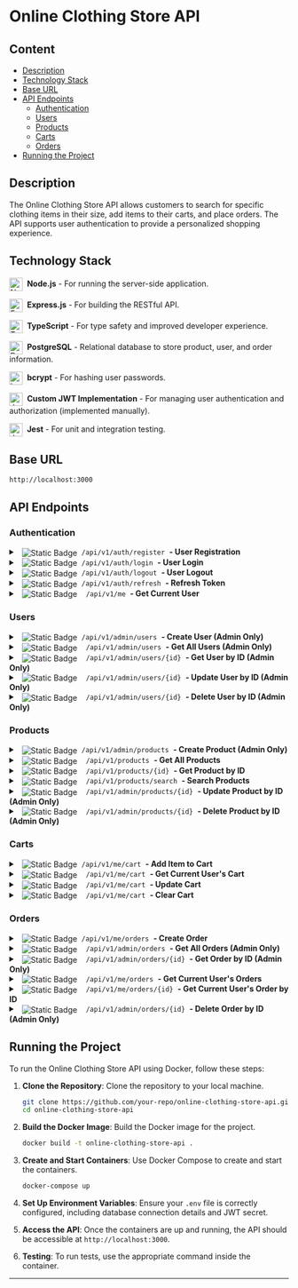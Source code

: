 # Online Clothing Store API

## Content

- [Description](#description)
- [Technology Stack](#technology-stack)
- [Base URL](#base-url)
- [API Endpoints](#api-endpoints)
  - [Authentication](#authentication)
  - [Users](#users)
  - [Products](#products)
  - [Carts](#carts)
  - [Orders](#orders)
- [Running the Project](#running-the-project)

## Description

The Online Clothing Store API allows customers to search for specific clothing items in their size, add items to their carts, and place orders. The API supports user authentication to provide a personalized shopping experience.

## Technology Stack

<img src="https://github.com/user-attachments/assets/9b53ecc0-c37a-433a-b146-66fe7340d7b2" alt="Node.js" height="24" align="center"/>&nbsp; **Node.js** - For running the server-side application.

<img src="https://github.com/user-attachments/assets/cf65b516-de39-4cf8-bdef-ff09b2f187b5" alt="Express.js" height="24" align="center"/>&nbsp; **Express.js** - For building the RESTful API.

<img src="https://github.com/user-attachments/assets/94839a39-279d-43c1-89d7-7f460ed78e56" alt="TypeScript" height="24" align="center"/>&nbsp; **TypeScript** - For type safety and improved developer experience.

<img src="https://github.com/user-attachments/assets/edd03751-3aee-4d2c-befd-bddbd4d10a8b" alt="PostgreSQL" height="24" align="center"/>&nbsp; **PostgreSQL** - Relational database to store product, user, and order information.

<img src="https://github.com/user-attachments/assets/30e8c509-da90-44c4-9b85-c6e515fe4e30" alt="bcrypt" height="24" align="center"/>&nbsp; **bcrypt** - For hashing user passwords.

<img src="https://github.com/user-attachments/assets/cc786919-f195-44c2-9c97-6df104017ab9" alt="JWT" height="24" align="center"/>&nbsp; **Custom JWT Implementation** - For managing user authentication and authorization (implemented manually).

<img src="https://github.com/user-attachments/assets/428687f9-ebcc-4507-9990-3f55f8ef0dbb" alt="Jest" height="24" align="center"/>&nbsp; **Jest** - For unit and integration testing.

## Base URL

`http://localhost:3000`

## API Endpoints

### Authentication

<details>
   <summary>&nbsp;&nbsp;<img alt="Static Badge" src="https://img.shields.io/badge/POST-0F67B1" align="center">&nbsp;&nbsp;<code>/api/v1/auth/register</code>&nbsp;&nbsp;<strong>- User Registration</strong></summary>

- **Description**: This endpoint registers a new user with the provided details. The role is automatically assigned as `user` and cannot be specified during registration.
- **Endpoint**: `/api/v1/auth/register`
- **Method**: `POST`
- **Request Body**:
  ```json
  {
    "email": "string",
    "password": "string",
    "first_name": "string",
    "last_name": "string"
  }
  ```
- **Response**:
  - `201 Created` on successful registration with user details (role will be assigned as `user`)
  - `400 Bad Request` on invalid input or if the user already exists
- **Example Request**:

  ```sh
  curl -X POST '{base_url}/api/v1/auth/register' \
  -H 'Content-Type: application/json' \
  -d '{
    "email": "user@example.com",
    "password": "password123",
    "first_name": "Jon",
    "last_name": "Snow"
  }'
  ```

- **Example Response**:

  ```json
  {
    "message": "User registered",
    "user": {
      "id": 1,
      "first_name": "Jon",
      "last_name": "Snow",
      "email": "user@example.com",
      "role": "user"
    }
  }
  ```

  </details>

<details>
   <summary>&nbsp;&nbsp;<img alt="Static Badge" src="https://img.shields.io/badge/POST-0F67B1" align="center">&nbsp;&nbsp;<code>/api/v1/auth/login</code>&nbsp;&nbsp;<strong>- User Login</strong></summary>

- **Description**: This endpoint authenticates a user and returns a JWT token if the credentials are valid. The token can be used to access protected routes and resources.
- **Endpoint**: `/api/v1/auth/login`
- **Method**: `POST`
- **Request Body**:
  ```json
  {
    "email": "string",
    "password": "string"
  }
  ```
- **Response**:
  - `200 OK` with JWT token and refresh token
  - `401 Unauthorized` on invalid credentials
- **Example Request**:

  ```sh
  curl -X POST '{base_url}/api/v1/auth/login' \
  -H 'Content-Type: application/json' \
  -d '{
    "email": "user@example.com",
    "password": "password123"
  }'
  ```

- **Example Response**:

  ```json
  {
    "message": "Logged in",
    "token": "eyJhbGciOiJIUzI1NiIsInR5cCI6IkpXVCJ9...",
    "refreshToken": "1eaac022e8618075693da556a2039...",
    "role": "user"
  }
  ```

    </details>

<details>
<summary>&nbsp;&nbsp;<img alt="Static Badge" src="https://img.shields.io/badge/POST-0F67B1" align="center">&nbsp;&nbsp;<code>/api/v1/auth/logout</code>&nbsp;&nbsp;<strong>- User Logout</strong></summary>

- **Description**: This endpoint logs out the user by invalidating their JWT token and refresh token. After successful logout, the token should no longer be accepted for authenticated requests.
- **Endpoint**: `/api/v1/auth/logout`
- **Method**: `POST`
- **Request Headers**:
  - `Authorization` (string, required) - The JWT token to be invalidated.
- **Request Body**:
  ```json
  {
    "refreshToken": "string"
  }
  ```
- **Response**:
  - `200 OK` with a JSON response indicating successful logout
  - `401 Unauthorized` if the token is invalid or missing
  - `400 Bad Request` if the refresh token is missing
- **Example Request**:

  ```sh
  curl -X POST '{base_url}/api/v1/auth/logout' \
  -H 'Authorization: Bearer {token}' \
  -H 'Content-Type: application/json' \
  -d '{
    "refreshToken": "dGhpcyBpcyBhIHNhbXBsZSByZWZyZXNoIHRva2Vu"
  }'
  ```

- **Example Response**:
  ```json
  {
    "message": "Logged out successfully"
  }
  ```
    </details>

<details>
  <summary>&nbsp;&nbsp;<img alt="Static Badge" src="https://img.shields.io/badge/POST-0F67B1" align="center">&nbsp;&nbsp;<code>/api/v1/auth/refresh</code>&nbsp;&nbsp;<strong>- Refresh Token</strong></summary>

- **Description**: This endpoint refreshes the JWT token using a valid refresh token.
- **Endpoint**: `/api/v1/auth/refresh`
- **Method**: `POST`
- **Request Body**:
  ```json
  {
    "refreshToken": "string"
  }
  ```
- **Response**:
  - `200 OK` with new JWT token
  - `401 Unauthorized` if the refresh token is invalid or expired
- **Example Request**:

  ```sh
  curl -X POST '{base_url}/api/v1/auth/refresh' \
  -H 'Content-Type: application/json' \
  -d '{
    "refreshToken": "dGhpcyBpcyBhIHNhbXBsZSByZWZyZXNoIHRva2Vu"
  }'
  ```

- **Example Response**:

  ```json
  {
    "message": "Token refreshed",
    "token": "eyJhbGciOiJIUzI1NiIsInR5cCI6IkpXVCJ9eyJtYXJs..."
  }
  ```

    </details>

<details>
  <summary>&nbsp;&nbsp;<img alt="Static Badge" src="https://img.shields.io/badge/GET-399918" align="center">&nbsp; &nbsp; <code>/api/v1/me</code>&nbsp;&nbsp;<strong>- Get Current User</strong></summary>
  
- **Description**: This endpoint retrieves the details of the currently logged-in user.
- **Endpoint**: `/api/v1/me`
- **Method**: `GET`
- **Request Headers**:
  - `Authorization` (string, required) - The JWT token for authorization.
- **Response**:
  - `200 OK` with currently logged user's details
  - `401 Unauthorized` on invalid credentials
    
- **Example Request**:

```sh
curl '{base_url}/api/v1/me' \
-H 'Authorization: Bearer {token}'
```

- **Example Response**:

  ```json
  {
    "message": "User data retrieved successfully",
    "user": {
      "id": 1,
      "first_name": "Jon",
      "last_name": "Snow",
      "email": "user@example.com",
      "role": "user"
    }
  }
  ```

    </details>

### Users

<details>
<summary>&nbsp;&nbsp;<img alt="Static Badge" src="https://img.shields.io/badge/POST-0F67B1" align="center">&nbsp;&nbsp;<code>/api/v1/admin/users</code>&nbsp;&nbsp;<strong>- Create User (Admin Only)</strong></summary>

- **Description**: This endpoint is used by administrators to create a new user in the system. The request must include the role of the new user, which is assigned by the administrator. This ensures that the user is assigned appropriate permissions from the moment of creation. Access to this endpoint is restricted to administrators.
- **Endpoint**: `/api/v1/admin/users`
- **Method**: `POST`
- **Request Body**:
  ```json
  {
    "first_name": "string",
    "last_name": "string",
    "email": "string",
    "password": "string",
    "role": "string" // Possible values: "user", "admin"
  }
  ```
- **Request Headers**:
  - `Authorization` (string, required) - The JWT token for authorization. Only users with admin roles or specific permissions should be able to access this endpoint.
- **Response**:
  - `201 Created` with details of the newly created user, including assigned role
  - `400 Bad Request` if the request body is invalid or missing required fields
  - `422 Unprocessable Entity` if the email is already in use or other validation errors
  - `403 Forbidden` if the authenticated user does not have the necessary permissions to create a new user
- **Example Request**:

  ```sh
  curl -X POST '{base_url}/api/v1/admin/users' \
  -H 'Authorization: Bearer {admin_token}' \
  -H 'Content-Type: application/json' \
  -d '{
    "first_name": "Jon",
    "last_name": "Snow",
    "email": "user@example.com",
    "password": "password123",
    "role": "user"
  }'
  ```

- **Example Response**:

  ```json
  {
    "id": "1",
    "email": "user@example.com",
    "first_name": "Jon",
    "last_name": "Snow",
    "role": "user"
  }
  ```

</details>

<details>
<summary>&nbsp;&nbsp;<img alt="Static Badge" src="https://img.shields.io/badge/GET-399918" align="center">&nbsp; &nbsp; <code>/api/v1/admin/users</code>&nbsp;&nbsp;<strong>- Get All Users (Admin Only)</strong></summary>

- **Description**: This endpoint retrieves a list of all users in the system. It is restricted to administrators or users with specific permissions. Access to this endpoint should be granted only to those with administrative privileges.
- **Endpoint**: `/api/v1/admin/users`
- **Method**: `GET`
- **Request Headers**:
  - `Authorization` (string, required) - The JWT token for authorization. Only users with admin roles or specific permissions should be able to access this endpoint.
- **Response**:
  - `200 OK` with a list of users
  - `401 Unauthorized` if the token is missing or invalid
  - `403 Forbidden` if the authenticated user does not have the necessary permissions to access the user list
- **Example Request**:

  ```sh
  curl '{base_url}/api/v1/admin/users' \
  -H 'Authorization: Bearer {admin_token}'
  ```

- **Example Response**:

  ```json
  [
    {
      "id": "1",
      "email": "user@example.com",
      "first_name": "Jon",
      "last_name": "Snow",
      "role": "user"
    },
    {
      "id": "2",
      "email": "user2@example.com",
      "first_name": "Arya",
      "last_name": "Stark",
      "role": "admin"
    }
  ]
  ```

</details>

<details>
<summary>&nbsp;&nbsp;<img alt="Static Badge" src="https://img.shields.io/badge/GET-399918" align="center">&nbsp; &nbsp; <code>/api/v1/admin/users/{id}</code>&nbsp;&nbsp;<strong>- Get User by ID (Admin Only)</strong></summary>

- **Description**: Retrieves detailed information about a specific user based on the user ID. This endpoint is accessible only to administrators. Administrators can view details of any user.
- **Endpoint**: `/api/v1/admin/users/{id}`
- **Method**: `GET`
- **Path Parameters**:
  - `id` (string, required) - The ID of the user whose details are being retrieved
- **Request Headers**:
  - `Authorization` (string, required) - The JWT token for authorization. Only administrators with a valid token should be able to access this endpoint.
- **Response**:

  - `200 OK` with user details including role
  - `404 Not Found` if the user does not exist
  - `403 Forbidden` if the user does not have admin privileges

- **Example Request**:

  ```sh
  curl '{base_url}/api/v1/admin/users/{id}' \
  -H 'Authorization: Bearer {admin_token}'
  ```

- **Example Response**:

  ```json
  {
    "id": "1",
    "email": "user@example.com",
    "first_name": "Jon",
    "last_name": "Snow",
    "role": "user"
  }
  ```

</details>

<details>
<summary>&nbsp;&nbsp;<img alt="Static Badge" src="https://img.shields.io/badge/PUT-FF8C00" align="center">&nbsp; &nbsp; <code>/api/v1/admin/users/{id}</code>&nbsp;&nbsp;<strong>- Update User by ID (Admin Only)</strong></summary>

- **Description**: Updates the details of a specific user based on their ID. This endpoint is accessible only to administrators. Administrators can update user details, including roles.
- **Endpoint**: `/api/v1/admin/users/{id}`
- **Method**: `PUT`
- **Path Parameters**:
  - `id` (string, required) - The ID of the user whose details are being updated
- **Request Headers**:
  - `Authorization` (string, required) - The JWT token for authorization. Only administrators with a valid token should be able to access this endpoint.
- **Request Body**:
  ```json
  {
    "first_name": "string",
    "last_name": "string",
    "email": "string",
    "password": "string",
    "role": "string"
  }
  ```
- **Response**:

  - `200 OK` with updated user details
  - `400 Bad Request` on validation error
  - `404 Not Found` if the user does not exist
  - `403 Forbidden` if the user does not have admin privileges

- **Example Request**:

  ```sh
  curl -X PUT '{base_url}/api/v1/admin/users/{id}' \
  -H 'Content-Type: application/json' \
  -H 'Authorization: Bearer {admin_token}' \
  -d '{
    "first_name": "John",
    "last_name": "Doe",
    "email": "new-user@example.com",
    "password": "new-password123",
    "role": "admin"
  }'
  ```

- **Example Response**:

  ```json
  {
    "id": "1",
    "email": "new-user@example.com",
    "first_name": "John",
    "last_name": "Doe",
    "role": "admin"
  }
  ```

</details>

<details>
<summary>&nbsp;&nbsp;<img alt="Static Badge" src="https://img.shields.io/badge/DEL-E4003A" align="center">&nbsp; &nbsp; <code>/api/v1/admin/users/{id}</code>&nbsp;&nbsp;<strong>- Delete User by ID (Admin Only)</strong></summary>

- **Description**: This endpoint allows administrators to delete a specific user from the system based on the user ID. Access to this endpoint is restricted to administrators.
- **Endpoint**: `/api/v1/admin/users/{id}`
- **Method**: `DELETE`
- **Path Parameters**:
  - `id` (string, required) - The ID of the user to be deleted
- **Request Headers**:
  - `Authorization` (string, required) - The JWT token for authorization. Only users with admin roles or specific permissions should be able to access this endpoint.
- **Response**:

  - `200 OK` on successful deletion
  - `404 Not Found` if the user does not exist
  - `403 Forbidden` if the authenticated user does not have permission to delete the user

- **Example Request**:

  ```sh
  curl -X DELETE '{base_url}/api/v1/admin/users/{id}' \
  -H 'Authorization: Bearer {admin_token}'
  ```

- **Example Response**:

  ```json
  {}
  ```

</details>

### Products

<details>
<summary>&nbsp;&nbsp;<img alt="Static Badge" src="https://img.shields.io/badge/POST-0F67B1" align="center">&nbsp;&nbsp;<code>/api/v1/admin/products</code>&nbsp;&nbsp;<strong>- Create Product (Admin Only)</strong></summary>

- **Description**: This endpoint is used by administrators to create a new product in the system. Access to this endpoint is restricted to administrators.
- **Endpoint**: `/api/v1/admin/products`
- **Method**: `POST`
- **Request Body**:
  ```json
  {
    "name": "string",
    "description": "string",
    "price": "number",
    "brand": "string",
    "category": "string",
    "size": "string"
  }
  ```
- **Request Headers**:
  - `Authorization` (string, required) - The JWT token for authorization. Only users with admin roles or specific permissions should be able to access this endpoint.
- **Response**:
  - `201 Created` with details of the newly created product
  - `400 Bad Request` if the request body is invalid or missing required fields
  - `403 Forbidden` if the authenticated user does not have the necessary permissions to create a new product
- **Example Request**:

  ```sh
  curl -X POST '{base_url}/api/v1/admin/products' \
  -H 'Authorization: Bearer {admin_token}' \
  -H 'Content-Type: application/json' \
  -d '{
    "name": "Product Name",
    "description": "Product Description",
    "price": 19.99,
    "brand": "Brand Name",
    "category": "Category Name",
    "size": "M"
  }'
  ```

- **Example Response**:

  ```json
  {
    "id": "1",
    "name": "Product Name",
    "description": "Product Description",
    "price": 19.99,
    "brand": "Brand Name",
    "category": "Category Name",
    "size": "M"
  }
  ```

</details>

<details>
<summary>&nbsp;&nbsp;<img alt="Static Badge" src="https://img.shields.io/badge/GET-399918" align="center">&nbsp; &nbsp; <code>/api/v1/products</code>&nbsp;&nbsp;<strong>- Get All Products</strong></summary>

- **Description**: This endpoint retrieves a list of all products in the system. Access to this endpoint is public.
- **Endpoint**: `/api/v1/products`
- **Method**: `GET`
- **Response**:
  - `200 OK` with a list of products
  - `500 Internal Server Error` if there is a server error
- **Example Request**:

  ```sh
  curl '{base_url}/api/v1/products'
  ```

- **Example Response**:

  ```json
  [
    {
      "id": "1",
      "name": "Product Name",
      "description": "Product Description",
      "price": 19.99,
      "brand": "Brand Name",
      "category": "Category Name",
      "size": "M"
    },
    {
      "id": "2",
      "name": "Another Product",
      "description": "Another Description",
      "price": 29.99,
      "brand": "Another Brand",
      "category": "Another Category",
      "size": "L"
    }
  ]
  ```

</details>

<details>
<summary>&nbsp;&nbsp;<img alt="Static Badge" src="https://img.shields.io/badge/GET-399918" align="center">&nbsp; &nbsp; <code>/api/v1/products/{id}</code>&nbsp;&nbsp;<strong>- Get Product by ID</strong></summary>

- **Description**: Retrieves detailed information about a specific product based on the product ID. Access to this endpoint is public.
- **Endpoint**: `/api/v1/products/{id}`
- **Method**: `GET`
- **Path Parameters**:
  - `id` (string, required) - The ID of the product whose details are being retrieved
- **Response**:

  - `200 OK` with product details
  - `404 Not Found` if the product does not exist
  - `500 Internal Server Error` if there is a server error

- **Example Request**:

  ```sh
  curl '{base_url}/api/v1/products/{id}'
  ```

- **Example Response**:

  ```json
  {
    "id": "1",
    "name": "Product Name",
    "description": "Product Description",
    "price": 19.99,
    "brand": "Brand Name",
    "category": "Category Name",
    "size": "M"
  }
  ```

</details>

<details>
<summary>&nbsp;&nbsp;<img alt="Static Badge" src="https://img.shields.io/badge/GET-399918" align="center">&nbsp; &nbsp; <code>/api/v1/products/search</code>&nbsp;&nbsp;<strong>- Search Products</strong></summary>

- **Description**: This endpoint allows users to search for products based on a query parameter. Access to this endpoint is public.
- **Endpoint**: `/api/v1/products/search`
- **Method**: `GET`
- **Query Parameters**:
  - `q` (string, required) - The search term for the products
- **Response**:

  - `200 OK` with a list of products matching the search term
  - `400 Bad Request` if the query parameter is missing
  - `500 Internal Server Error` if there is a server error

- **Example Request**:

  ```sh
  curl '{base_url}/api/v1/products/search?q=term'
  ```

- **Example Response**:

  ```json
  [
    {
      "id": "1",
      "name": "Product Name",
      "description": "Product Description",
      "price": 19.99,
      "brand": "Brand Name",
      "category": "Category Name",
      "size": "M"
    }
  ]
  ```

</details>

<details>
<summary>&nbsp;&nbsp;<img alt="Static Badge" src="https://img.shields.io/badge/PUT-FF8C00" align="center">&nbsp; &nbsp; <code>/api/v1/admin/products/{id}</code>&nbsp;&nbsp;<strong>- Update Product by ID (Admin Only)</strong></summary>

- **Description**: Updates the details of a specific product based on the product ID. This endpoint is accessible only to administrators.
- **Endpoint**: `/api/v1/admin/products/{id}`
- **Method**: `PUT`
- **Path Parameters**:
  - `id` (string, required) - The ID of the product whose details are being updated
- **Request Headers**:
  - `Authorization` (string, required) - The JWT token for authorization. Only administrators with a valid token should be able to access this endpoint.
- **Request Body**:
  ```json
  {
    "name": "string",
    "description": "string",
    "price": "number",
    "brand": "string",
    "category": "string",
    "size": "string"
  }
  ```
- **Response**:

  - `200 OK` with updated product details
  - `400 Bad Request` on validation error
  - `404 Not Found` if the product does not exist
  - `403 Forbidden` if the authenticated user does not have admin privileges

- **Example Request**:

  ```sh
  curl -X PUT '{base_url}/api/v1/admin/products/{id}' \
  -H 'Content-Type: application/json' \
  -H 'Authorization: Bearer {admin_token}' \
  -d '{
    "name": "Updated Product Name",
    "description": "Updated Product Description",
    "price": 24.99,
    "brand": "Updated Brand Name",
    "category": "Updated Category Name",
    "size": "L"
  }'
  ```

- **Example Response**:

  ```json
  {
    "id": "1",
    "name": "Updated Product Name",
    "description": "Updated Product Description",
    "price": 24.99,
    "brand": "Updated Brand Name",
    "category": "Updated Category Name",
    "size": "L"
  }
  ```

</details>

<details>
<summary>&nbsp;&nbsp;<img alt="Static Badge" src="https://img.shields.io/badge/DEL-E4003A" align="center">&nbsp; &nbsp; <code>/api/v1/admin/products/{id}</code>&nbsp;&nbsp;<strong>- Delete Product by ID (Admin Only)</strong></summary>

- **Description**: This endpoint allows administrators to delete a specific product from the system based on the product ID. Access to this endpoint is restricted to administrators.
- **Endpoint**: `/api/v1/admin/products/{id}`
- **Method**: `DELETE`
- **Path Parameters**:
  - `id` (string, required) - The ID of the product to be deleted
- **Request Headers**:
  - `Authorization` (string, required) - The JWT token for authorization. Only users with admin roles or specific permissions should be able to access this endpoint.
- **Response**:

  - `200 OK` on successful deletion
  - `404 Not Found` if the product does not exist
  - `403 Forbidden` if the

authenticated user does not have permission to delete the product

- **Example Request**:

  ```sh
  curl -X DELETE '{base_url}/api/v1/admin/products/{id}' \
  -H 'Authorization: Bearer {admin_token}'
  ```

- **Example Response**:

  ```json
  {}
  ```

</details>

### Carts

<details>
<summary>&nbsp;&nbsp;<img alt="Static Badge" src="https://img.shields.io/badge/POST-0F67B1" align="center">&nbsp;&nbsp;<code>/api/v1/me/cart</code>&nbsp;&nbsp;<strong>- Add Item to Cart</strong></summary>

- **Description**: Adds an item to the shopping cart of the currently logged-in user. This endpoint is accessible only to authenticated users. The request requires a valid JWT token to ensure that the user can modify their own cart.
- **Endpoint**: `/api/v1/me/cart`
- **Method**: `POST`
- **Request Headers**:
  - `Authorization` (string, required) - The JWT token for authorization. This token ensures that only the authenticated user can modify their own cart.
  - `Content-Type` (string, required) - Should be `application/json`.
- **Request Body**:
  ```json
  {
    "product_id": "number", // The ID of the product to be added to the cart
    "quantity": "number", // The quantity of the product to be added
    "price": "number" // The price of the product to be added
  }
  ```
- **Response**:

  - `201 Created` with details of the added cart item
  - `400 Bad Request` on validation error (e.g., invalid product ID, quantity not a positive integer)
  - `401 Unauthorized` if the token is missing or invalid
  - `404 Not Found` if the specified product does not exist

- **Example Request**:

  ```sh
  curl -X POST '{base_url}/api/v1/me/cart' \
  -H 'Authorization: Bearer {token}' \
  -H 'Content-Type: application/json' \
  -d '{
    "product_id": 1,
    "quantity": 2,
    "price": 50.0
  }'
  ```

- **Example Response**:

  ```json
  {
    "id": "1",
    "cart_id": "1",
    "product_id": "1",
    "quantity": 2,
    "price": 50.0,
    "subtotal": 100.0
  }
  ```

</details>

<details>
<summary>&nbsp;&nbsp;<img alt="Static Badge" src="https://img.shields.io/badge/GET-399918" align="center">&nbsp; &nbsp; <code>/api/v1/me/cart</code>&nbsp;&nbsp;<strong>- Get Current User's Cart</strong></summary>

- **Description**: Retrieves the shopping cart of the currently logged-in user. This endpoint is accessible only to authenticated users. The request requires a valid JWT token to ensure that the user has access to their own cart.
- **Endpoint**: `/api/v1/me/cart`
- **Method**: `GET`
- **Request Headers**:
  - `Authorization` (string, required) - The JWT token for authorization. This token ensures that only the authenticated user can access their own cart.
- **Response**:

  - `200 OK` with cart details
  - `401 Unauthorized` if the token is missing or invalid
  - `404 Not Found` if the cart for the current user does not exist

- **Example Request**:

  ```sh
  curl '{base_url}/api/v1/me/cart' \
  -H 'Authorization: Bearer {token}'
  ```

- **Example Response**:

  ```json
  {
    "id": "1",
    "user_id": "1",
    "items": [
      {
        "id": "1",
        "cart_id": "1",
        "product_id": "1",
        "quantity": 2,
        "price": 50.0,
        "subtotal": 100.0
      }
    ],
    "total": 100.0,
    "created_at": "2024-07-16T10:00:00Z",
    "updated_at": "2024-07-16T10:10:00Z"
  }
  ```

</details>

<details>
<summary>&nbsp;&nbsp;<img alt="Static Badge" src="https://img.shields.io/badge/PUT-FF8C00" align="center">&nbsp; &nbsp; <code>/api/v1/me/cart</code>&nbsp;&nbsp;<strong>- Update Cart</strong></summary>

- **Description**: Updates the shopping cart of the currently logged-in user. This endpoint allows for updating the quantity of items in the cart. This endpoint is accessible only to authenticated users. The request requires a valid JWT token to ensure that the user can modify their own cart.
- **Endpoint**: `/api/v1/me/cart`
- **Method**: `PUT`
- **Request Headers**:
  - `Authorization` (string, required) - The JWT token for authorization. This token ensures that only the authenticated user can modify their own cart.
  - `Content-Type` (string, required) - Should be `application/json`.
- **Request Body**:
  ```json
  {
    "cart_item_id": "number", // The ID of the cart item
    "quantity": "number" // The updated quantity of the product
  }
  ```
- **Response**:

  - `200 OK` with updated cart item details
  - `400 Bad Request` on validation error (e.g., invalid cart item ID, quantity not a positive integer)
  - `401 Unauthorized` if the token is missing or invalid
  - `404 Not Found` if the cart item does not exist

- **Example Request**:

  ```sh
  curl -X PUT '{base_url}/api/v1/me/cart' \
  -H 'Authorization: Bearer {token}' \
  -H 'Content-Type: application/json' \
  -d '{
    "cart_item_id": 1,
    "quantity": 3
  }'
  ```

- **Example Response**:

  ```json
  {
    "id": "1",
    "cart_id": "1",
    "product_id": "1",
    "quantity": 3,
    "price": 50.0,
    "subtotal": 150.0
  }
  ```

</details>

<details>
<summary>&nbsp;&nbsp;<img alt="Static Badge" src="https://img.shields.io/badge/DEL-E4003A" align="center">&nbsp; &nbsp; <code>/api/v1/me/cart</code>&nbsp;&nbsp;<strong>- Clear Cart</strong></summary>

- **Description**: Clears all items from the shopping cart of the currently logged-in user. This endpoint is accessible only to authenticated users. The request requires a valid JWT token to ensure that the user can modify their own cart.
- **Endpoint**: `/api/v1/me/cart`
- **Method**: `DELETE`
- **Request Headers**:
  - `Authorization` (string, required) - The JWT token for authorization. This token ensures that only the authenticated user can clear their own cart.
- **Response**:

  - `200 OK` with the empty cart details
  - `401 Unauthorized` if the token is missing or invalid
  - `404 Not Found` if the cart does not exist

- **Example Request**:

  ```sh
  curl -X DELETE '{base_url}/api/v1/me/cart' \
  -H 'Authorization: Bearer {token}'
  ```

- **Example Response**:

  ```json
  {
    "id": "1",
    "user_id": "1",
    "items": [],
    "total": 0.0,
    "created_at": "2024-07-16T10:00:00Z",
    "updated_at": "2024-07-16T10:10:00Z"
  }
  ```

</details>

### Orders

<details>
<summary>&nbsp;&nbsp;<img alt="Static Badge" src="https://img.shields.io/badge/POST-0F67B1" align="center">&nbsp;&nbsp;<code>/api/v1/me/orders</code>&nbsp;&nbsp;<strong>- Create Order</strong></summary>

- **Description**: Creates a new order for the currently logged-in user. This endpoint is accessible only to authenticated users.
- **Endpoint**: `/api/v1/me/orders`
- **Method**: `POST`
- **Request Headers**:
  - `Authorization` (string, required) - The JWT token for authorization.
  - `Content-Type` (string, required) - Should be `application/json`.
- **Request Body**:
  ```json
  {
    "items": [
      {
        "product_id": "number",
        "quantity": "number",
        "price": "number"
      }
    ]
  }
  ```
- **Response**:

  - `201 Created` with the details of the created order
  - `400 Bad Request` on validation error
  - `401 Unauthorized` if the token is missing or invalid

- **Example Request**:

  ```sh
  curl -X POST '{base_url}/api/v1/me/orders' \
  -H 'Authorization: Bearer {token}' \
  -H 'Content-Type: application/json' \
  -d '{
    "items": [
      {
        "product_id": 1,
        "quantity": 2,
        "price": 50.0
      }
    ]
  }'
  ```

- **Example Response**:

  ```json
  {
    "id": "1",
    "user_id": "1",
    "total": 100.0,
    "created_at": "2024-07-16T10:00:00Z",
    "updated_at": "2024-07-16T10:10:00Z"
  }
  ```

</details>

<details>
<summary>&nbsp;&nbsp;<img alt="Static Badge" src="https://img.shields.io/badge/GET-399918" align="center">&nbsp; &nbsp; <code>/api/v1/admin/orders</code>&nbsp;&nbsp;<strong>- Get All Orders (Admin Only)</strong></summary>

- **Description**: Retrieves a list of all orders in the system. This endpoint is restricted to administrators.
- **Endpoint**: `/api/v1/admin/orders`
- **Method**: `GET`
- **Request Headers**:
  - `Authorization` (string, required) - The JWT token for authorization.
- **Response**:

  - `200 OK` with a list of orders
  - `401 Unauthorized` if the token is missing or invalid
  - `403 Forbidden` if the authenticated user does not have the necessary permissions

- **Example Request**:

  ```sh
  curl '{base_url}/api/v1/admin/orders' \
  -H 'Authorization: Bearer {admin_token}'
  ```

- **Example Response**:

  ```json
  [
    {
      "id": "1",
      "user_id": "1",
      "total": 100.0,
      "created_at": "2024-07-16T10:00:00Z",
      "updated_at": "2024-07-16T10:10:00Z"
    },
    {
      "id": "2",
      "user_id": "2",
      "total": 200.0,
      "created_at": "2024-07-17T11:00:00Z",
      "updated_at": "2024-07-17T11:10:00Z"
    }
  ]
  ```

</details>

<details>
<summary>&nbsp;&nbsp;<img alt="Static Badge" src="https://img.shields.io/badge/GET-399918" align="center">&nbsp; &nbsp; <code>/api/v1/admin/orders/{id}</code>&nbsp;&nbsp;<strong>- Get Order by ID (Admin Only)</strong></summary>

- **Description**: Retrieves detailed information about a specific order based on the order ID. This endpoint is restricted to administrators.
- **Endpoint**: `/api/v1/admin/orders/{id}`
- **Method**: `GET`
- **Path Parameters**:
  - `id` (string, required) - The ID of the order to be retrieved
- **Request Headers**:
  - `Authorization` (string, required) - The JWT token for authorization.
- **Response**:

  - `200 OK` with order details
  - `401 Unauthorized` if the token is missing or invalid
  - `403 Forbidden` if the authenticated user does not have the necessary permissions
  - `404 Not Found` if the order does not exist

- **Example Request**:

  ```sh
  curl '{base_url}/api/v1/admin/orders/{id}' \
  -H 'Authorization: Bearer {admin_token}'
  ```

- **Example Response**:

  ```json
  {
    "id": "1",
    "user_id": "1",
    "total": 100.0,
    "created_at": "2024-07-16T10:00:00Z",
    "updated_at": "2024-07-16T10:10:00Z"
  }
  ```

</details>

<details>
<summary>&nbsp;&nbsp;<img alt="Static Badge" src="https://img.shields.io/badge/GET-399918" align="center">&nbsp; &nbsp; <code>/api/v1/me/orders</code>&nbsp;&nbsp;<strong>- Get Current User's Orders</strong></summary>

- **Description**: Retrieves a list of all orders placed by the currently logged-in user. This endpoint is accessible only to authenticated users.
- **Endpoint**: `/api/v1/me/orders`
- **Method**: `GET`
- **Request Headers**:
  - `Authorization` (string, required) - The JWT token for authorization.
- **Response**:

  - `200 OK` with a list of the user's orders
  - `401 Unauthorized` if the token is missing or invalid
  - `404 Not Found` if the user has no orders

- **Example Request**:

  ```sh
  curl '{base_url}/api/v1/me/orders' \
  -H 'Authorization: Bearer {token}'
  ```

- **Example Response**:

  ```json
  [
    {
      "id": "1",
      "user_id": "1",
      "total": 100.0,
      "created_at": "2024-07-16T10:00:00Z",
      "updated_at": "2024-07-16T10:10:00Z"
    }
  ]
  ```

</details>

<details>
<summary>&nbsp;&nbsp;<img alt="Static Badge" src="https://img.shields.io/badge/GET-399918" align="center">&nbsp; &nbsp; <code>/api/v1/me/orders/{id}</code>&nbsp;&nbsp;<strong>- Get Current User's Order by ID</strong></summary>

- **Description**: Retrieves detailed information about a specific order placed by the currently logged-in user based on the order ID. This endpoint is accessible only to authenticated users.
- **Endpoint**: `/api/v1/me/orders/{id}`
- **Method**: `GET`
- **Path Parameters**:
  - `id` (string, required) - The ID of the order to be retrieved
- **Request Headers**:
  - `Authorization` (string, required) - The JWT token for authorization.
- **Response**:

  - `200 OK` with order details
  - `401 Unauthorized` if the token is missing or invalid
  - `404 Not Found` if the order does not exist or does not belong to the current user

- **Example Request**:

  ```sh
  curl '{base_url}/api/v1/me/orders/{id}' \
  -H 'Authorization: Bearer {token}'
  ```

- **Example Response**:

  ```json
  {
    "id": "1",
    "user_id": "1",
    "total": 100.0,
    "created_at": "2024-07-16T10:00:00Z",
    "updated_at": "2024-07-16T10:10:00Z"
  }
  ```

````

</details>

<details>
<summary>&nbsp;&nbsp;<img alt="Static Badge" src="https://img.shields.io/badge/PUT-FF8C00" align="center">&nbsp; &nbsp; <code>/api/v1/me/orders/{id}</code>&nbsp;&nbsp;<strong>- Update Order</strong></summary>

- **Description**: Updates the details of a specific order placed by the currently logged-in user. This endpoint is accessible only to authenticated users.
- **Endpoint**: `/api/v1/me/orders/{id}`
- **Method**: `PUT`
- **Path Parameters**:
- `id` (string, required) - The ID of the order to be updated
- **Request Headers**:
- `Authorization` (string, required) - The JWT token for authorization.
- `Content-Type` (string, required) - Should be `application/json`.
- **Request Body**:
```json
{
  "total": "number" // The updated total for the order
}
````

- **Response**:

  - `200 OK` with the updated order details
  - `400 Bad Request` on validation error
  - `401 Unauthorized` if the token is missing or invalid
  - `404 Not Found` if the order does not exist or does not belong to the current user

- **Example Request**:

  ```sh
  curl -X PUT '{base_url}/api/v1/me/orders/{id}' \
  -H 'Authorization: Bearer {token}' \
  -H 'Content-Type: application/json' \
  -d '{
    "total": 150.0
  }'
  ```

- **Example Response**:

  ```json
  {
    "id": "1",
    "user_id": "1",
    "total": 150.0,
    "created_at": "2024-07-16T10:00:00Z",
    "updated_at": "2024-07-16T10:20:00Z"
  }
  ```

</details>

<details>
<summary>&nbsp;&nbsp;<img alt="Static Badge" src="https://img.shields.io/badge/DEL-E4003A" align="center">&nbsp; &nbsp; <code>/api/v1/admin/orders/{id}</code>&nbsp;&nbsp;<strong>- Delete Order by ID (Admin Only)</strong></summary>

- **Description**: Deletes a specific order based on the order ID. This endpoint is restricted to administrators.
- **Endpoint**: `/api/v1/admin/orders/{id}`
- **Method**: `DELETE`
- **Path Parameters**:
  - `id` (string, required) - The ID of the order to be deleted
- **Request Headers**:
  - `Authorization` (string, required) - The JWT token for authorization.
- **Response**:

  - `200 OK` on successful deletion
  - `401 Unauthorized` if the token is missing or invalid
  - `403 Forbidden` if the authenticated user does not have the necessary permissions
  - `404 Not Found` if the order does not exist

- **Example Request**:

  ```sh
  curl -X DELETE '{base_url}/api/v1/admin/orders/{id}' \
  -H 'Authorization: Bearer {admin_token}'
  ```

- **Example Response**:

  ```json
  {}
  ```

</details>

## Running the Project

To run the Online Clothing Store API using Docker, follow these steps:

1. **Clone the Repository**:
   Clone the repository to your local machine.

   ```bash
   git clone https://github.com/your-repo/online-clothing-store-api.git
   cd online-clothing-store-api
   ```

2. **Build the Docker Image**:
   Build the Docker image for the project.

   ```bash
   docker build -t online-clothing-store-api .
   ```

3. **Create and Start Containers**:
   Use Docker Compose to create and start the containers.

   ```bash
   docker-compose up
   ```

4. **Set Up Environment Variables**:
   Ensure your `.env` file is correctly configured, including database connection details and JWT secret.

5. **Access the API**:
   Once the containers are up and running, the API should be accessible at `http://localhost:3000`.

6. **Testing**:
   To run tests, use the appropriate command inside the container.

---
